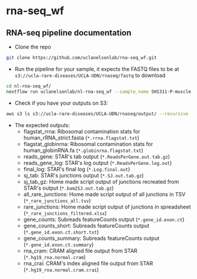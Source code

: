 # rna-seq_wf
## RNA-seq pipeline documentation
- Clone the repo
```bash
git clone https://github.com/uclanelsonlab/rna-seq_wf.git
```

- Run the pipeline for your sample, it expects the FASTQ files to be at `s3://ucla-rare-diseases/UCLA-UDN/rnaseq/fastq` to download
```bash
cd nl-rna-seq_wf/
nextflow run uclanelsonlab/nl-rna-seq_wf --sample_name SH1311-P-muscle --library SN_7RNA_S-24-0479_XA044 -with-trace -r main
```

- Check if you have your outputs on S3:
```bash
aws s3 ls s3://ucla-rare-diseases/UCLA-UDN/rnaseq/output/ --recursive | grep SH1311-P-muscle
```

- The expected outputs:
    - flagstat_rrna: Ribosomal contamination stats for human_rRNA_strict.fasta (`*.rrna.flagstat.txt`)
    - flagstat_globinrna: Ribosomal contamination stats for human_globinRNA.fa (`*.globinrna.flagstat.txt`)
    - reads_gene: STAR's tab output (`*.ReadsPerGene.out.tab.gz`)
    - reads_gene_log: STAR's log output (`*.ReadsPerGene.log.out`)
    - final_log: STAR's final log (`*.Log.final.out`)
    - sj_tab: STAR's junctions output (`*.SJ.out.tab.gz`)
    - sj_tab_gz: Home made script output of junctions recreated from STAR's output (`*.bam2SJ.out.tab.gz`)
    - all_rare_junctions: Home made script output of all junctions in TSV (`*_rare_junctions_all.tsv`) 
    - rare_junctions: Home made script output of junctions in spreadsheet (`*_rare_junctions_filtered.xlsx`)
    - gene_counts: Subreads featureCounts output (`*.gene_id.exon.ct`)
    - gene_counts_short: Subreads featureCounts output (`*.gene_id.exon.ct.short.txt`)
    - gene_counts_summary: Subreads featureCounts output (`*.gene_id.exon.ct.summary`)
    - rna_cram: CRAM aligned file output from STAR (`*.hg19_rna.normal.cram`)
    - rna_crai: CRAM's index aligned file output from STAR (`*.hg19_rna.normal.cram.crai`)
